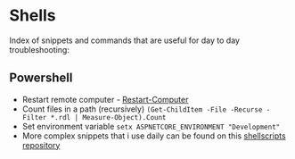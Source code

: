 # Shells

Index of snippets and commands that are useful for day to day troubleshooting:

## Powershell

- Restart remote computer - [Restart-Computer](https://docs.microsoft.com/en-us/powershell/module/microsoft.powershell.management/restart-computer?view=powershell-7.1)
- Count files in a path (recursively) `(Get-ChildItem -File -Recurse -Filter *.rdl | Measure-Object).Count`
- Set environment variable `setx ASPNETCORE_ENVIRONMENT "Development"`
- More complex snippets that i use daily can be found on this [shellscripts repository](https://github.com/Jaxelr/ShellScripts)
